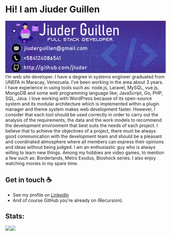 # Hi! I am Jiuder Guillen 
<img src="https://raw.githubusercontent.com/jiuder/jiuder/master/banner jiuder.jpg" alt="banner that says Jiuder Guillen - Full Stack Web Dev, WordPress plugin Dev,  Unreal Games Dev">
  I’m web site developer. I have a degree in systems engineer graduated from UNEFA in Maracay, Venezuela. I’ve been working in the area about 3 years. I have experience in using tools such as: node.js, Laravel, MySQL, vue.js, MongoDB and some web programming language like; JavaScript, Go, PHP, SQL, Java.
I love working with WordPress because of its open-source system and its modular architecture which is implemented within a plugin manager and theme system makes web development faster.
  However, I consider that each tool should be used correctly in order to carry out the analysis of the requirements, the data and the work models to recommend the development environment that best suits the needs of each project.
  I believe that to achieve the objectives of a project, there must be always good communication with the development team and should be a pleasant and coordinated atmosphere where all members can express their opinions and ideas without being judged.
I am an enthusiastic guy who is always willing to learn new things. Among my hobbies are video games, to mention a few such as: Borderlands, Metro Exodus, Bioshock series. I also enjoy watching movies in my spare time.

## Get in touch :coffee:

- See my profile on [LinkedIn](https://www.linkedin.com/in/jiuder-guillen-6985b7201/)
- And of course GitHub you're already on (Recursion).

## Stats:
<a href="https://github.com/Jiuder">
  <img align="left" src="https://github-readme-stats.vercel.app/api/top-langs/?username=Jiuder&show_icons=true&theme=tokyonight&show_icons=true&count_private=true" />
</a>
<a href="https://github.com/Jiuder">
  <img align="left" src="https://github-readme-stats.vercel.app/api?username=Jiuder&line_height=27&show_icons=true&theme=tokyonight&show_icons=true&count_private=true" />
</a>
